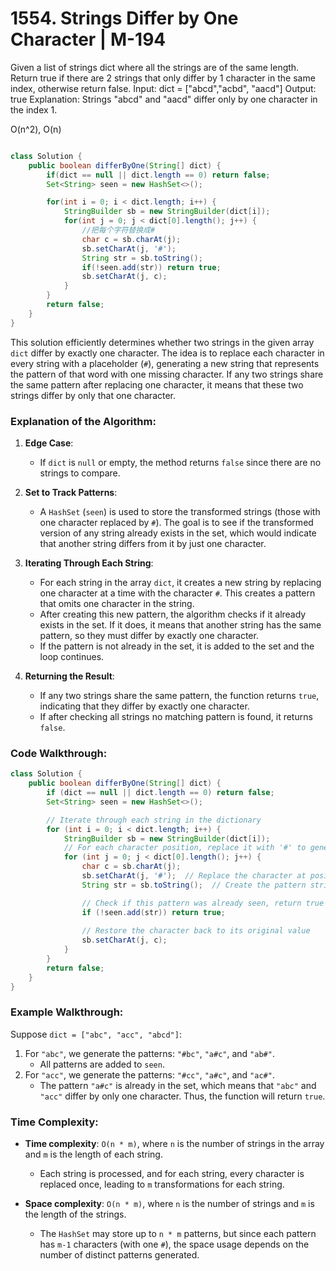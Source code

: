 # 1554. Strings Differ by One Character | M-194
Given a list of strings dict where all the strings are of the same length.
Return true if there are 2 strings that only differ by 1 character in the same index, otherwise return false.
Input: dict = ["abcd","acbd", "aacd"]
Output: true
Explanation: Strings "abcd" and "aacd" differ only by one character in the index 1.

O(n^2), O(n)
```java

class Solution {
    public boolean differByOne(String[] dict) {
        if(dict == null || dict.length == 0) return false;
        Set<String> seen = new HashSet<>();

        for(int i = 0; i < dict.length; i++) {
            StringBuilder sb = new StringBuilder(dict[i]);
            for(int j = 0; j < dict[0].length(); j++) {
                //把每个字符替换成#
                char c = sb.charAt(j);
                sb.setCharAt(j, '#');
                String str = sb.toString();
                if(!seen.add(str)) return true;
                sb.setCharAt(j, c);
            }
        }
        return false;
    }
}
```

This solution efficiently determines whether two strings in the given array `dict` differ by exactly one character. The idea is to replace each character in every string with a placeholder (`#`), generating a new string that represents the pattern of that word with one missing character. If any two strings share the same pattern after replacing one character, it means that these two strings differ by only that one character.

### Explanation of the Algorithm:

1. **Edge Case**:
    - If `dict` is `null` or empty, the method returns `false` since there are no strings to compare.

2. **Set to Track Patterns**:
    - A `HashSet` (`seen`) is used to store the transformed strings (those with one character replaced by `#`). The goal is to see if the transformed version of any string already exists in the set, which would indicate that another string differs from it by just one character.

3. **Iterating Through Each String**:
    - For each string in the array `dict`, it creates a new string by replacing one character at a time with the character `#`. This creates a pattern that omits one character in the string.
    - After creating this new pattern, the algorithm checks if it already exists in the set. If it does, it means that another string has the same pattern, so they must differ by exactly one character.
    - If the pattern is not already in the set, it is added to the set and the loop continues.

4. **Returning the Result**:
    - If any two strings share the same pattern, the function returns `true`, indicating that they differ by exactly one character.
    - If after checking all strings no matching pattern is found, it returns `false`.

### Code Walkthrough:

```java
class Solution {
    public boolean differByOne(String[] dict) {
        if (dict == null || dict.length == 0) return false;
        Set<String> seen = new HashSet<>();

        // Iterate through each string in the dictionary
        for (int i = 0; i < dict.length; i++) {
            StringBuilder sb = new StringBuilder(dict[i]);
            // For each character position, replace it with '#' to generate patterns
            for (int j = 0; j < dict[0].length(); j++) {
                char c = sb.charAt(j);
                sb.setCharAt(j, '#');  // Replace the character at position j with '#'
                String str = sb.toString();  // Create the pattern string

                // Check if this pattern was already seen, return true if so
                if (!seen.add(str)) return true;
                
                // Restore the character back to its original value
                sb.setCharAt(j, c);
            }
        }
        return false;
    }
}
```

### Example Walkthrough:

Suppose `dict = ["abc", "acc", "abcd"]`:
1. For `"abc"`, we generate the patterns: `"#bc"`, `"a#c"`, and `"ab#"`.
    - All patterns are added to `seen`.
2. For `"acc"`, we generate the patterns: `"#cc"`, `"a#c"`, and `"ac#"`.
    - The pattern `"a#c"` is already in the set, which means that `"abc"` and `"acc"` differ by only one character. Thus, the function will return `true`.

### Time Complexity:
- **Time complexity**: `O(n * m)`, where `n` is the number of strings in the array and `m` is the length of each string.
    - Each string is processed, and for each string, every character is replaced once, leading to `m` transformations for each string.

- **Space complexity**: `O(n * m)`, where `n` is the number of strings and `m` is the length of the strings.
    - The `HashSet` may store up to `n * m` patterns, but since each pattern has `m-1` characters (with one `#`), the space usage depends on the number of distinct patterns generated.